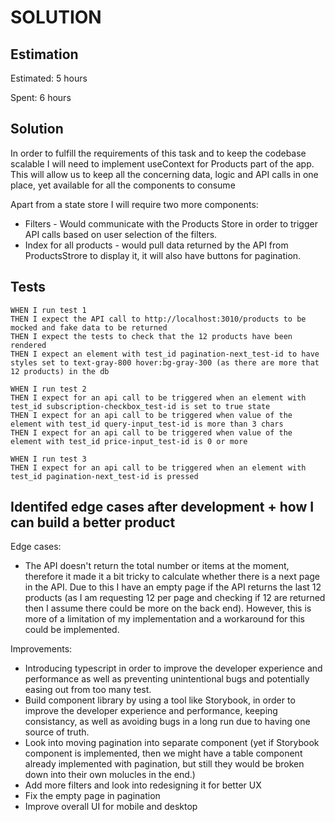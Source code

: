 # SOLUTION

## Estimation

Estimated: 5 hours

Spent: 6 hours

## Solution

In order to fulfill the requirements of this task and to keep the codebase scalable I will need to implement useContext for Products part of the app.
This will allow us to keep all the concerning data, logic and API calls in one place, yet available for all the components to consume

Apart from a state store I will require two more components:

- Filters - Would communicate with the Products Store in order to trigger API calls based on user selection of the filters.
- Index for all products - would pull data returned by the API from ProductsStrore to display it, it will also have buttons for pagination.

## Tests

```gherkin
WHEN I run test 1
THEN I expect the API call to http://localhost:3010/products to be mocked and fake data to be returned
THEN I expect the tests to check that the 12 products have been rendered
THEN I expect an element with test_id pagination-next_test-id to have styles set to text-gray-800 hover:bg-gray-300 (as there are more that 12 products) in the db

WHEN I run test 2
THEN I expect for an api call to be triggered when an element with test_id subscription-checkbox_test-id is set to true state
THEN I expect for an api call to be triggered when value of the element with test_id query-input_test-id is more than 3 chars
THEN I expect for an api call to be triggered when value of the element with test_id price-input_test-id is 0 or more

WHEN I run test 3
THEN I expect for an api call to be triggered when an element with test_id pagination-next_test-id is pressed
```

## Identifed edge cases after development + how I can build a better product

Edge cases:

- The API doesn't return the total number or items at the moment, therefore it made it a bit tricky to calculate whether there is a next page in the API. Due to this I have an empty page if the API returns the last 12 products (as I am requesting 12 per page and checking if 12 are returned then I assume there could be more on the back end). However, this is more of a limitation of my implementation and a workaround for this could be implemented.

Improvements:

- Introducing typescript in order to improve the developer experience and performance as well as preventing unintentional bugs and potentially easing out from too many test.
- Build component library by using a tool like Storybook, in order to improve the developer experience and performance, keeping consistancy, as well as avoiding bugs in a long run due to having one source of truth.
- Look into moving pagination into separate component (yet if Storybook component is implemented, then we might have a table component already implemented with pagination, but still they would be broken down into their own molucles in the end.)
- Add more filters and look into redesigning it for better UX
- Fix the empty page in pagination
- Improve overall UI for mobile and desktop
